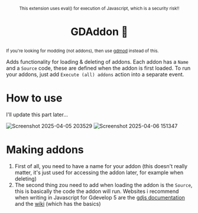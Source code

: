 <p align="center" dir="auto"><sup>This extension uses eval() for execution of Javascript, which is a security risk!!</sup></p>

# <p align="center" dir="auto">GDAddon 🤔</p>

<sup>If you're looking for modding (not addons), then use [gdmod](https://github.com/arthuro555/gdmod) instead of this.</sup>

Adds functionality for loading & deleting of addons. Each addon has a `Name` and a `Source` code, these are defined when
the addon is first loaded. To run your addons, just add `Execute (all) addons` action into a separate event.

# How to use

I'll update this part later...

![Screenshot 2025-04-05 203529](https://github.com/user-attachments/assets/7ca1260a-d176-410f-a6a4-cca0cca2e746)
![Screenshot 2025-04-06 151347](https://github.com/user-attachments/assets/ac3acc5c-e4e8-4afd-9eba-9ef7904d91d6)


# Making addons

1. First of all, you need to have a name for your addon (this doesn't really matter, it's just used for accessing the addon later, for example when deleting)
2. The second thing zou need to add when loading the addon is the `Source`, this is basically the code the addon will run. Websites i recommend when writing in Javascript for Gdevelop 5 are the [gdjs documentation](https://docs.gdevelop.io/GDJS%20Runtime%20Documentation/) and the [wiki](https://wiki.gdevelop.io/gdevelop5/events/js-code/) (which has the basics)
